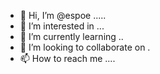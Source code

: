 - 👋 Hi, I’m @espoe .....
- 👀 I’m interested in ...
- 🌱 I’m currently learning ..
- 💞️ I’m looking to collaborate on .
- 📫 How to reach me ....

<!---
espoe/espoe is a ✨ special ✨ repository because its `README.md` (this file) appears on your GitHub profile.
You can click the Preview link to take a look at your changes.
--->
